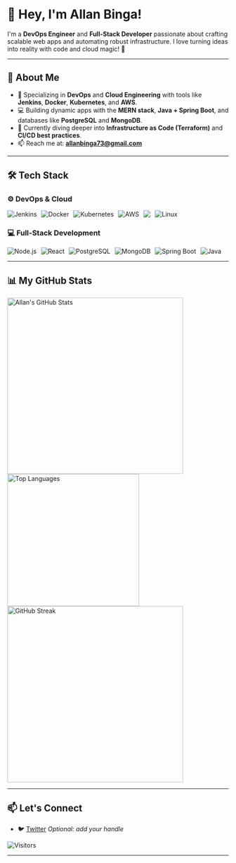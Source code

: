 # 👋 Hey, I'm Allan Binga!

I'm a **DevOps Engineer** and **Full-Stack Developer** passionate about crafting scalable web apps and automating robust infrastructure. I love turning ideas into reality with code and cloud magic! 🚀

---

## 🌟 About Me
- 🔧 Specializing in **DevOps** and **Cloud Engineering** with tools like **Jenkins**, **Docker**, **Kubernetes**, and **AWS**.
- 💻 Building dynamic apps with the **MERN stack**, **Java + Spring Boot**, and databases like **PostgreSQL** and **MongoDB**.
- 🌱 Currently diving deeper into **Infrastructure as Code (Terraform)** and **CI/CD best practices**.
- 📫 Reach me at: **[allanbinga73@gmail.com](mailto:allanbinga73@gmail.com)**

---

## 🛠️ Tech Stack

### ⚙️ DevOps & Cloud
<div style="display: flex; gap: 10px; flex-wrap: wrap;">
  <img src="https://img.shields.io/badge/Jenkins-%23D24939.svg?style=flat-square&logo=jenkins&logoColor=white" alt="Jenkins" />
  <img src="https://img.shields.io/badge/Docker-%232496ED.svg?style=flat-square&logo=docker&logoColor=white" alt="Docker" />
  <img src="https://img.shields.io/badge/Kubernetes-%23326CE5.svg?style=flat-square&logo=kubernetes&logoColor=white" alt="Kubernetes" />
  <img src="https://img.shields.io/badge/AWS-%23FF9900.svg?style=flat-square&logo=amazon-aws&logoColor=white" alt="AWS" />
  <img src="https://img.shields.io/badge/">
  <img src="https://img.shields.io/badge/Linux-%23FCC624.svg?style=flat-square&logo=linux&logoColor=black" alt="Linux" />
</div>

### 💻 Full-Stack Development
<div style="display: flex; gap: 10px; flex-wrap: wrap;">
  <img src="https://img.shields.io/badge/Node.js-%23339933.svg?style=flat-square&logo=node.js&logoColor=white" alt="Node.js" />
  <img src="https://img.shields.io/badge/React-%2320232a.svg?style=flat-square&logo=react&logoColor=%2361DAFB" alt="React" />
  <img src="https://img.shields.io/badge/PostgreSQL-%23316192.svg?style=flat-square&logo=postgresql&logoColor=white" alt="PostgreSQL" />
  <img src="https://img.shields.io/badge/MongoDB-%2347A248.svg?style=flat-square&logo=mongodb&logoColor=white" alt="MongoDB" />
  <img src="https://img.shields.io/badge/Spring_Boot-%236DB33F.svg?style=flat-square&logo=spring-boot&logoColor=white" alt="Spring Boot" />
  <img src="https://img.shields.io/badge/Java-%23ED8B00.svg?style=flat-square&logo=java&logoColor=white" alt="Java" />
</div>

---

## 📊 My GitHub Stats
<img src="https://github-readme-stats.vercel.app/api?username=Allan-Binga&show_icons=true&theme=radical" alt="Allan's GitHub Stats" width="400" />
<img src="https://github-readme-stats.vercel.app/api/top-langs/?username=Allan-Binga&layout=compact&theme=radical" alt="Top Languages" width="300" />
<img src="https://streak-stats.demolab.com/?user=Allan-Binga&theme=radical" alt="GitHub Streak" width="400" />

---

 ## 📫 Let's Connect
<!-- - 💼 [LinkedIn](https://www.linkedin.com/in/allanbinga) *Update with your link*
- 🌐 [Portfolio](https://allanbinga.dev) *Update with your link* -->
- 🐦 [Twitter](https://x.com/B1nga__) *Optional: add your handle*

![Visitors](https://visitor-badge.glitch.me/badge?page_id=Allan-Binga.Allan-Binga&left_color=black&right_color=purple)

---